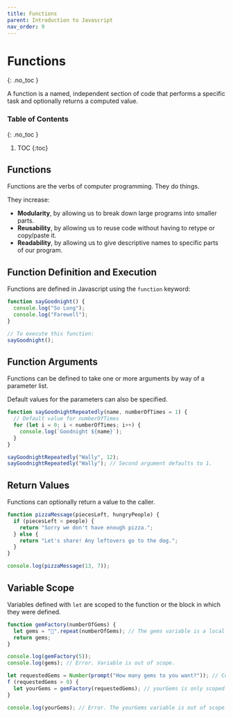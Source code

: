 ```yaml
---
title: Functions
parent: Introduction to Javascript
nav_order: 9
---
```


<!--prettier-ignore-start-->
# Functions
{: .no_toc }

A function is a named, independent section of code that performs a specific task and optionally returns a computed value.

### Table of Contents
{: .no_toc }

1. TOC
{:toc}

<!--prettier-ignore-end-->

## Functions

Functions are the verbs of computer programming. They do things.

They increase:

- **Modularity**, by allowing us to break down large programs into smaller parts.
- **Reusability**, by allowing us to reuse code without having to retype or copy/paste it.
- **Readability**, by allowing us to give descriptive names to specific parts of our program.

## Function Definition and Execution

Functions are defined in Javascript using the `function` keyword:

```javascript
function sayGoodnight() {
  console.log("So Long");
  console.log("Farewell");
}

// To execute this function:
sayGoodnight();
```

## Function Arguments

Functions can be defined to take one or more arguments by way of a parameter list.

Default values for the parameters can also be specified.

```javascript
function sayGoodnightRepeatedly(name, numberOfTimes = 1) {
  // Default value for numberOfTimes
  for (let i = 0; i < numberOfTimes; i++) {
    console.log(`Goodnight ${name}`);
  }
}

sayGoodnightRepeatedly("Wally", 12);
sayGoodnightRepeatedly("Wally"); // Second argument defaults to 1.
```

## Return Values

Functions can optionally return a value to the caller.

```javascript
function pizzaMessage(piecesLeft, hungryPeople) {
  if (piecesLeft < people) {
    return "Sorry we don't have enough pizza.";
  } else {
    return "Let's share! Any leftovers go to the dog.";
  }
}

console.log(pizzaMessage(13, 7));
```

## Variable Scope

Variables defined with `let` are scoped to the function or the block in which they were defined.

```javascript
function gemFactory(numberOfGems) {
  let gems = "💎".repeat(numberOfGems); // The gems variable is a local variable.
  return gems;
}

console.log(gemFactory(5));
console.log(gems); // Error. Variable is out of scope.

let requestedGems = Number(prompt("How many gems to you want?")); // Converts the user's string to a number.
f (requestedGems > 0) {
  let yourGems = gemFactory(requestedGems); // yourGems is only scoped to this block.
}

console.log(yourGems); // Error. The yourGems variable is out of scope.
```
